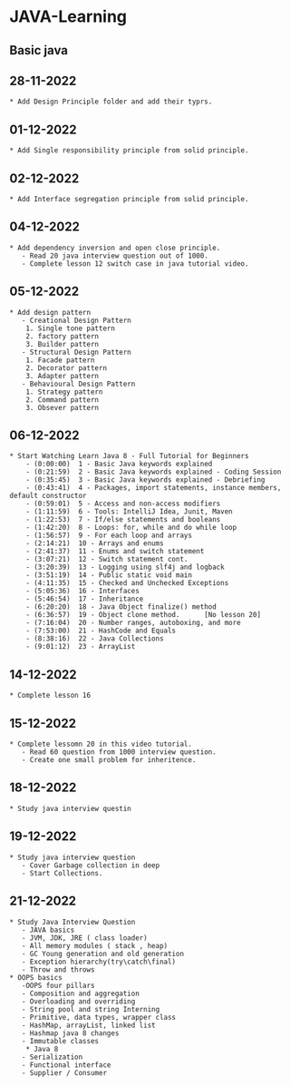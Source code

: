# JAVA-Learning
## Basic java 
## 28-11-2022 
	* Add Design Principle folder and add their typrs.
## 01-12-2022 
	* Add Single responsibility principle from solid principle.
## 02-12-2022 
	* Add Interface segregation principle from solid principle.
## 04-12-2022
	* Add dependency inversion and open close principle. 
	   - Read 20 java interview question out of 1000.
	   - Complete lesson 12 switch case in java tutorial video.
## 05-12-2022
	* Add design pattern 
	   - Creational Design Pattern
	   	1. Single tone pattern
		2. factory pattern
		3. Builder pattern
	   - Structural Design Pattern 
	   	1. Facade pattern
		2. Decorator pattern
		3. Adapter pattern
	   - Behavioural Design Pattern
	   	1. Strategy pattern
		2. Command pattern
		3. Obsever pattern
## 06-12-2022 
	* Start Watching Learn Java 8 - Full Tutorial for Beginners 
		- (0:00:00)  1 - Basic Java keywords explained
 		- (0:21:59)  2 - Basic Java keywords explained - Coding Session
		- (0:35:45)  3 - Basic Java keywords explained - Debriefing
 		- (0:43:41)  4 - Packages, import statements, instance members, default constructor
 		- (0:59:01)  5 - Access and non-access modifiers
		- (1:11:59)  6 - Tools: IntelliJ Idea, Junit, Maven
		- (1:22:53)  7 - If/else statements and booleans
		- (1:42:20)  8 - Loops: for, while and do while loop
 		- (1:56:57)  9 - For each loop and arrays
		- (2:14:21)  10 - Arrays and enums
		- (2:41:37)  11 - Enums and switch statement
 		- (3:07:21)  12 - Switch statement cont.
 		- (3:20:39)  13 - Logging using slf4j and logback
 		- (3:51:19)  14 - Public static void main
 		- (4:11:35)  15 - Checked and Unchecked Exceptions
 		- (5:05:36)  16 - Interfaces
 		- (5:46:54)  17 - Inheritance
 		- (6:20:20)  18 - Java Object finalize() method
 		- (6:36:57)  19 - Object clone method.      [No lesson 20]
 		- (7:16:04)  20 - Number ranges, autoboxing, and more
 		- (7:53:00)  21 - HashCode and Equals
 		- (8:38:16)  22 - Java Collections
 		- (9:01:12)  23 - ArrayList
## 14-12-2022 
	* Complete lesson 16
## 15-12-2022 
	* Complete lessomn 20 in this video tutorial.
	   - Read 60 question from 1000 interview question.
	   - Create one small problem for inheritence.
## 18-12-2022 
	* Study java interview questin
## 19-12-2022 
	* Study java interview question 
	   - Cover Garbage collection in deep
	   - Start Collections.
## 21-12-2022    
	* Study Java Interview Question
	   - JAVA basics
	   - JVM, JDK, JRE ( class loader)
	   - All memory modules ( stack , heap)
	   - GC Young generation and old generation
	   - Exception hierarchy(try\catch\final)
	   - Throw and throws
	* OOPS basics
	   -OOPS four pillars
	   - Composition and aggregation
	   - Overloading and overriding
	   - String pool and string Interning
	   - Primitive, data types, wrapper class
	   - HashMap, arrayList, linked list
	   - Hashmap java 8 changes
	   - Immutable classes
        * Java 8
	   - Serialization
	   - Functional interface 
	   - Supplier / Consumer
